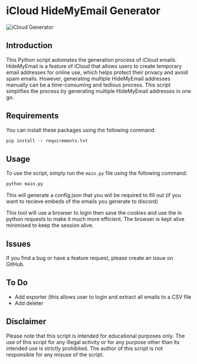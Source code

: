 # iCloud HideMyEmail Generator

![iCloud Generator](https://cdn.mos.cms.futurecdn.net/Cdpw6TMsvTS3tPWmYuVXz6.png)

## Introduction

This Python script automates the generation process of iCloud emails. HideMyEmail is a feature of iCloud that allows users to create temporary email addresses for online use, which helps protect their privacy and avoid spam emails. However, generating multiple HideMyEmail addresses manually can be a time-consuming and tedious process. This script simplifies the process by generating multiple HideMyEmail addresses in one go.

## Requirements

You can install these packages using the following command:
```bash
pip install -r requirements.txt
```

## Usage

To use the script, simply run the `main.py` file using the following command:
```bash
python main.py
```

This will generate a config.json that you will be required to fill out (if you want to recieve embeds of the emails you generate to discord)

This tool will use a browser to login then save the cookies and use the in python requests to make it much more efficient. The browser is kept alive minimised to keep the session alive.

## Issues

If you find a bug or have a feature request, please create an issue on GitHub.

## To Do

- Add exporter (this allows user to login and extract all emails to a CSV file
- Add deleter

## Disclaimer

Please note that this script is intended for educational purposes only. The use of this script for any illegal activity or for any purpose other than its intended use is strictly prohibited. The author of this script is not responsible for any misuse of the script.

